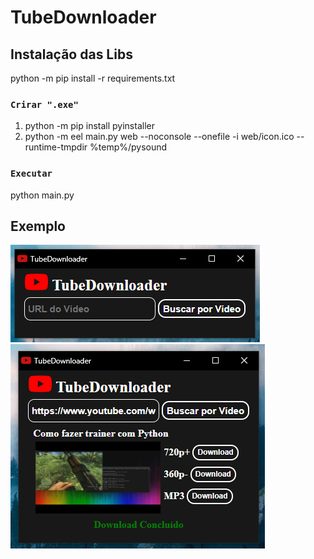 # TubeDownloader

## Instalação das Libs

python -m pip install -r requirements.txt

### `Crirar ".exe"`

1. python -m pip install pyinstaller
2. python -m eel main.py web --noconsole --onefile -i web/icon.ico --runtime-tmpdir %temp%/pysound

### `Executar`

python main.py

## Exemplo

![alt text](screenshot.PNG)
![alt text](screenshot2.PNG)